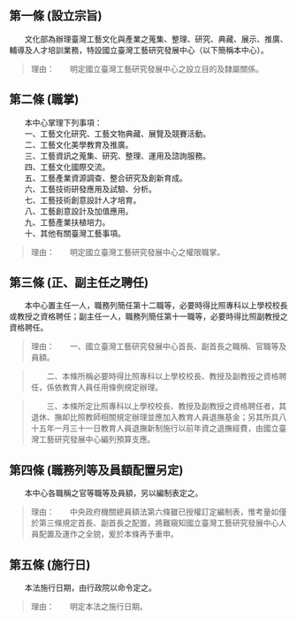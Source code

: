 第一條 (設立宗旨)
-----------------
　　文化部為辦理臺灣工藝文化與產業之蒐集、整理、研究、典藏、展示、推廣、輔導及人才培訓業務，特設國立臺灣工藝研究發展中心（以下簡稱本中心）。  
> 理由：　　明定國立臺灣工藝研究發展中心之設立目的及隸屬關係。



第二條 (職掌)
-------------
　　本中心掌理下列事項：  
　　一、工藝文化研究、工藝文物典藏、展覽及競賽活動。  
　　二、工藝文化美學教育及推廣。  
　　三、工藝資訊之蒐集、研究、整理、運用及諮詢服務。  
　　四、工藝文化國際交流。  
　　五、工藝產業資源調查、整合研究及創新育成。  
　　六、工藝技術研發應用及試驗、分析。  
　　七、工藝技術創意設計人才培育。  
　　八、工藝創意設計及加值應用。  
　　九、工藝產業扶植培力。  
　　十、其他有關臺灣工藝事項。  
> 理由：　　明定國立臺灣工藝研究發展中心之權限職掌。



第三條 (正、副主任之聘任)
-------------------------
　　本中心置主任一人，職務列簡任第十二職等，必要時得比照專科以上學校校長或教授之資格聘任；副主任一人，職務列簡任第十一職等，必要時得比照副教授之資格聘任。  
> 理由：　　一、國立臺灣工藝研究發展中心首長、副首長之職稱、官職等及員額。

> 　　二、本條所稱必要時得比照專科以上學校校長、教授及副教授之資格聘任，係依教育人員任用條例規定辦理。

> 　　三、本條所定比照專科以上學校校長、教授及副教授之資格聘任者，其退休、撫卹比照教師相關規定辦理並應加入教育人員退撫基金；另其所具八十五年一月三十一日教育人員退撫新制施行以前年資之退撫經費，由國立臺灣工藝研究發展中心編列預算支應。



第四條 (職務列等及員額配置另定)
-------------------------------
　　本中心各職稱之官等職等及員額，另以編制表定之。  
> 理由：　　中央政府機關總員額法第六條雖已授權訂定編制表，惟考量如僅於第三條規定首長、副首長之配置，將難窺知國立臺灣工藝研究發展中心人員配置及運作之全貌，爰於本條再予重申。



第五條 (施行日)
---------------
　　本法施行日期，由行政院以命令定之。  
> 理由：　　明定本法之施行日期。